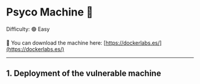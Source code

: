 # Psyco Machine 🧠 

Difficulty: 🟢 Easy

🔗 You can download the machine here:
[https://dockerlabs.es/](https://dockerlabs.es/)

---

## 1. Deployment of the vulnerable machine

